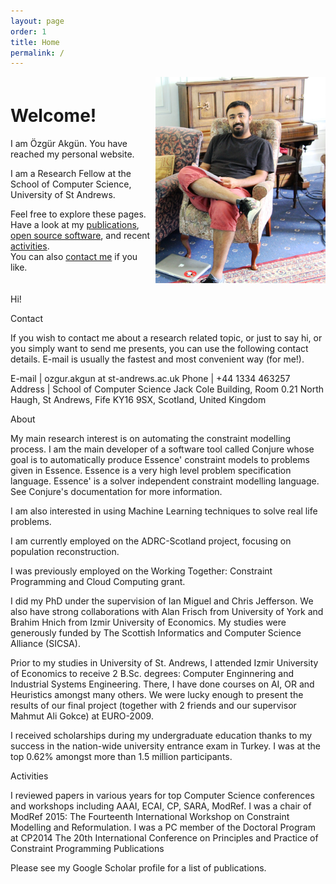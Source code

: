 ```yaml
---
layout: page
order: 1
title: Home
permalink: /
---
```


<div class="jumbotron container-fluid">

<div class="row" style="display:flex; align-items:center;">

<div class="col-xs-8 col-sm-8 col-md-8 col-lg-8" markdown="1">

# Welcome!

I am Özgür Akgün. You have reached my personal website.

I am a Research Fellow at the School of Computer Science, University of St Andrews.

Feel free to explore these pages.
Have a look at
my [publications](/publications),
[open source software](/software), and
recent [activities](/activities).  
You can also [contact me](/contact) if you like.

</div>

<div class="col-xs-4 col-sm-4 col-md-4 col-lg-4 pull-right">
    <img src="content/burn.jpg" class="img-responsive img-rounded pull-right" alt="Özgür sitting on a chair">
</div>

</div>

</div>


Hi!



Contact

If you wish to contact me about a research related topic, or just to say hi, or you simply want to send me presents, you can use the following contact details. E-mail is usually the fastest and most convenient way (for me!).

E-mail  | ozgur.akgun at st-andrews.ac.uk
Phone   | +44 1334 463257
Address | School of Computer Science 
          Jack Cole Building, Room 0.21 
          North Haugh, St Andrews, Fife 
          KY16 9SX, Scotland, United Kingdom

About

My main research interest is on automating the constraint modelling process. I am the main developer of a software tool called Conjure whose goal is to automatically produce Essence' constraint models to problems given in Essence. Essence is a very high level problem specification language. Essence' is a solver independent constraint modelling language. See Conjure's documentation for more information.

I am also interested in using Machine Learning techniques to solve real life problems.

I am currently employed on the ADRC-Scotland project, focusing on population reconstruction.

I was previously employed on the Working Together: Constraint Programming and Cloud Computing grant.

I did my PhD under the supervision of Ian Miguel and Chris Jefferson. We also have strong collaborations with Alan Frisch from University of York and Brahim Hnich from Izmir University of Economics. My studies were generously funded by The Scottish Informatics and Computer Science Alliance (SICSA).

Prior to my studies in University of St. Andrews, I attended Izmir University of Economics to receive 2 B.Sc. degrees: Computer Enginnering and Industrial Systems Engineering. There, I have done courses on AI, OR and Heuristics amongst many others. We were lucky enough to present the results of our final project (together with 2 friends and our supervisor Mahmut Ali Gokce) at EURO-2009.

I received scholarships during my undergraduate education thanks to my success in the nation-wide university entrance exam in Turkey. I was at the top 0.62% amongst more than 1.5 million participants.

Activities

I reviewed papers in various years for top Computer Science conferences and workshops including AAAI, ECAI, CP, SARA, ModRef.
I was a chair of ModRef 2015: The Fourteenth International Workshop on Constraint Modelling and Reformulation.
I was a PC member of the Doctoral Program at CP2014 The 20th International Conference on Principles and Practice of Constraint Programming
Publications

Please see my Google Scholar profile for a list of publications.

